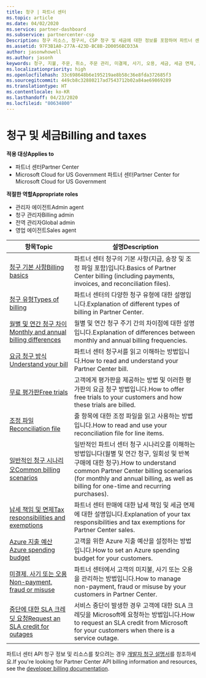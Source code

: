 ```yaml
---
title: 청구 | 파트너 센터
ms.topic: article
ms.date: 04/02/2020
ms.service: partner-dashboard
ms.subservice: partnercenter-csp
Description: 청구 리소스, 청구서, CSP 청구 및 세금에 대한 정보를 포함하여 파트너 센터의 청구 및 세금 항목에 대한 목록입니다.
ms.assetid: 97F3B1A0-277A-423D-BC8B-2D0056BCD33A
author: jasonwhowell
ms.author: jasonh
keywords: 청구, 지불, 주문, 취소, 주문 관리, 미결제, 사기, 오용, 세금, 세금 면제, 조정 파일
ms.localizationpriority: high
ms.openlocfilehash: 33c698648b6e195219ae8b58c36e8fda372685f3
ms.sourcegitcommit: 449cb8c32880217ad7543712b02a84ae69869289
ms.translationtype: HT
ms.contentlocale: ko-KR
ms.lasthandoff: 04/23/2020
ms.locfileid: "80634800"
---
```

# <a name="billing-and-taxes"></a><span data-ttu-id="9c8bc-104">청구 및 세금</span><span class="sxs-lookup"><span data-stu-id="9c8bc-104">Billing and taxes</span></span>

<span data-ttu-id="9c8bc-105">**적용 대상**</span><span class="sxs-lookup"><span data-stu-id="9c8bc-105">**Applies to**</span></span>

- <span data-ttu-id="9c8bc-106">파트너 센터</span><span class="sxs-lookup"><span data-stu-id="9c8bc-106">Partner Center</span></span>
- <span data-ttu-id="9c8bc-107">Microsoft Cloud for US Government 파트너 센터</span><span class="sxs-lookup"><span data-stu-id="9c8bc-107">Partner Center for Microsoft Cloud for US Government</span></span>

<span data-ttu-id="9c8bc-108">**적절한 역할**</span><span class="sxs-lookup"><span data-stu-id="9c8bc-108">**Appropriate roles**</span></span>

- <span data-ttu-id="9c8bc-109">관리자 에이전트</span><span class="sxs-lookup"><span data-stu-id="9c8bc-109">Admin agent</span></span>
- <span data-ttu-id="9c8bc-110">청구 관리자</span><span class="sxs-lookup"><span data-stu-id="9c8bc-110">Billing admin</span></span>
- <span data-ttu-id="9c8bc-111">전역 관리자</span><span class="sxs-lookup"><span data-stu-id="9c8bc-111">Global admin</span></span>
- <span data-ttu-id="9c8bc-112">영업 에이전트</span><span class="sxs-lookup"><span data-stu-id="9c8bc-112">Sales agent</span></span>

| <span data-ttu-id="9c8bc-113">항목</span><span class="sxs-lookup"><span data-stu-id="9c8bc-113">Topic</span></span> | <span data-ttu-id="9c8bc-114">설명</span><span class="sxs-lookup"><span data-stu-id="9c8bc-114">Description</span></span> |
| ----- | ----------- |
| [<span data-ttu-id="9c8bc-115">청구 기본 사항</span><span class="sxs-lookup"><span data-stu-id="9c8bc-115">Billing basics</span></span>](billing-basics.md) | <span data-ttu-id="9c8bc-116">파트너 센터 청구의 기본 사항(지급, 송장 및 조정 파일 포함)입니다.</span><span class="sxs-lookup"><span data-stu-id="9c8bc-116">Basics of Partner Center billing (including payments, invoices, and reconciliation files).</span></span> |
| [<span data-ttu-id="9c8bc-117">청구 유형</span><span class="sxs-lookup"><span data-stu-id="9c8bc-117">Types of billing</span></span>](billing-different-types.md) | <span data-ttu-id="9c8bc-118">파트너 센터의 다양한 청구 유형에 대한 설명입니다.</span><span class="sxs-lookup"><span data-stu-id="9c8bc-118">Explanation of different types of billing in Partner Center.</span></span> |
| [<span data-ttu-id="9c8bc-119">월별 및 연간 청구 차이</span><span class="sxs-lookup"><span data-stu-id="9c8bc-119">Monthly and annual billing differences</span></span>](billing-annual-monthly.md) | <span data-ttu-id="9c8bc-120">월별 및 연간 청구 주기 간의 차이점에 대한 설명입니다.</span><span class="sxs-lookup"><span data-stu-id="9c8bc-120">Explanation of differences between monthly and annual billing frequencies.</span></span> |
| [<span data-ttu-id="9c8bc-121">요금 청구 방식</span><span class="sxs-lookup"><span data-stu-id="9c8bc-121">Understand your bill</span></span>](read-your-bill.md) | <span data-ttu-id="9c8bc-122">파트너 센터 청구서를 읽고 이해하는 방법입니다.</span><span class="sxs-lookup"><span data-stu-id="9c8bc-122">How to read and understand your Partner Center bill.</span></span> |
| [<span data-ttu-id="9c8bc-123">무료 평가판</span><span class="sxs-lookup"><span data-stu-id="9c8bc-123">Free trials</span></span>](offer-your-customers-trials-of-microsoft-products.md) | <span data-ttu-id="9c8bc-124">고객에게 평가판을 제공하는 방법 및 이러한 평가판의 요금 청구 방법입니다.</span><span class="sxs-lookup"><span data-stu-id="9c8bc-124">How to offer free trials to your customers and how these trials are billed.</span></span> |
| [<span data-ttu-id="9c8bc-125">조정 파일</span><span class="sxs-lookup"><span data-stu-id="9c8bc-125">Reconciliation file</span></span>](use-the-reconciliation-files.md) | <span data-ttu-id="9c8bc-126">줄 항목에 대한 조정 파일을 읽고 사용하는 방법입니다.</span><span class="sxs-lookup"><span data-stu-id="9c8bc-126">How to read and use your reconciliation file for line items.</span></span> |
| [<span data-ttu-id="9c8bc-127">일반적인 청구 시나리오</span><span class="sxs-lookup"><span data-stu-id="9c8bc-127">Common billing scenarios</span></span>](common-billing-scenarios.md) | <span data-ttu-id="9c8bc-128">일반적인 파트너 센터 청구 시나리오를 이해하는 방법입니다(월별 및 연간 청구, 일회성 및 반복 구매에 대한 청구).</span><span class="sxs-lookup"><span data-stu-id="9c8bc-128">How to understand common Partner Center billing scenarios (for monthly and annual billing, as well as billing for one-time and recurring purchases).</span></span> |
| [<span data-ttu-id="9c8bc-129">납세 책임 및 면제</span><span class="sxs-lookup"><span data-stu-id="9c8bc-129">Tax responsibilities and exemptions</span></span>](tax-and-tax-exemptions.md) | <span data-ttu-id="9c8bc-130">파트너 센터 판매에 대한 납세 책임 및 세금 면제에 대한 설명입니다.</span><span class="sxs-lookup"><span data-stu-id="9c8bc-130">Explanation of your tax responsibilities and tax exemptions for Partner Center sales.</span></span> |
| [<span data-ttu-id="9c8bc-131">Azure 지출 예산</span><span class="sxs-lookup"><span data-stu-id="9c8bc-131">Azure spending budget</span></span>](set-an-azure-spending-budget-for-your-customers.md) | <span data-ttu-id="9c8bc-132">고객을 위한 Azure 지출 예산을 설정하는 방법입니다.</span><span class="sxs-lookup"><span data-stu-id="9c8bc-132">How to set an Azure spending budget for your customers.</span></span> |
| [<span data-ttu-id="9c8bc-133">미결제, 사기 또는 오용</span><span class="sxs-lookup"><span data-stu-id="9c8bc-133">Non-payment, fraud or misuse</span></span>](non-payment--fraud--or-misuse.md) | <span data-ttu-id="9c8bc-134">파트너 센터에서 고객의 미지불, 사기 또는 오용을 관리하는 방법입니다.</span><span class="sxs-lookup"><span data-stu-id="9c8bc-134">How to manage non-payment, fraud or misuse by your customers in Partner Center.</span></span> |
| [<span data-ttu-id="9c8bc-135">중단에 대한 SLA 크레딧 요청</span><span class="sxs-lookup"><span data-stu-id="9c8bc-135">Request an SLA credit for outages</span></span>](request-credit.md) | <span data-ttu-id="9c8bc-136">서비스 중단이 발생한 경우 고객에 대한 SLA 크레딧을 Microsoft에 요청하는 방법입니다.</span><span class="sxs-lookup"><span data-stu-id="9c8bc-136">How to request an SLA credit from Microsoft for your customers when there is a service outage.</span></span> |

<span data-ttu-id="9c8bc-137">파트너 센터 API 청구 정보 및 리소스를 찾으려는 경우 [개발자 청구 설명서](https://docs.microsoft.com/partner-center/develop/manage-billing)를 참조하세요.</span><span class="sxs-lookup"><span data-stu-id="9c8bc-137">If you're looking for Partner Center API billing information and resources, see the [developer billing documentation](https://docs.microsoft.com/partner-center/develop/manage-billing).</span></span>

